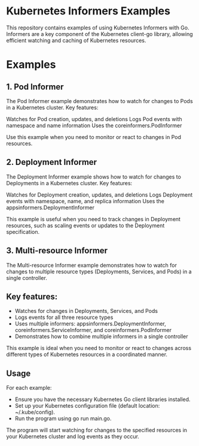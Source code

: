 # **Kubernetes Informers Examples**
This repository contains examples of using Kubernetes Informers with Go. Informers are a key component of the Kubernetes client-go library, allowing efficient watching and caching of Kubernetes resources.

# Examples
## 1. Pod Informer
The Pod Informer example demonstrates how to watch for changes to Pods in a Kubernetes cluster.
Key features:

Watches for Pod creation, updates, and deletions
Logs Pod events with namespace and name information
Uses the coreinformers.PodInformer

Use this example when you need to monitor or react to changes in Pod resources.
## 2. Deployment Informer
The Deployment Informer example shows how to watch for changes to Deployments in a Kubernetes cluster.
Key features:

Watches for Deployment creation, updates, and deletions
Logs Deployment events with namespace, name, and replica information
Uses the appsinformers.DeploymentInformer

This example is useful when you need to track changes in Deployment resources, such as scaling events or updates to the Deployment specification.
## 3. Multi-resource Informer
The Multi-resource Informer example demonstrates how to watch for changes to multiple resource types (Deployments, Services, and Pods) in a single controller.

## Key features:
- Watches for changes in Deployments, Services, and Pods
- Logs events for all three resource types
- Uses multiple informers: appsinformers.DeploymentInformer, coreinformers.ServiceInformer, and coreinformers.PodInformer
- Demonstrates how to combine multiple informers in a single controller

This example is ideal when you need to monitor or react to changes across different types of Kubernetes resources in a coordinated manner.

## Usage
For each example:

- Ensure you have the necessary Kubernetes Go client libraries installed.
- Set up your Kubernetes configuration file (default location: ~/.kube/config).
- Run the program using go run main.go.

The program will start watching for changes to the specified resources in your Kubernetes cluster and log events as they occur.
